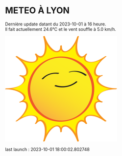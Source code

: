 # METEO À LYON

Dernière update datant du 2023-10-01 à 16 heure.  
Il fait actuellement 24.6°C et le vent souffle à 5.0 km/h.      

![](./.github/sun.png)

last launch : 2023-10-01 18:00:02.802748
